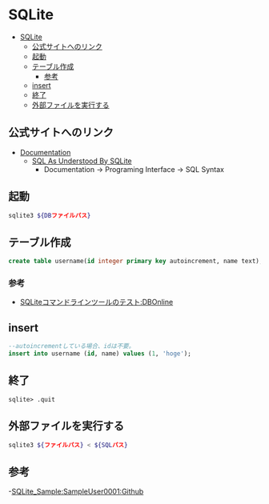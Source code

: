 # SQLite

- [SQLite](#sqlite)
  - [公式サイトへのリンク](#公式サイトへのリンク)
  - [起動](#起動)
  - [テーブル作成](#テーブル作成)
    - [参考](#参考)
  - [insert](#insert)
  - [終了](#終了)
  - [外部ファイルを実行する](#外部ファイルを実行する)

## 公式サイトへのリンク

- [Documentation](https://www.sqlite.org/docs.html)
    - [SQL As Understood By SQLite](https://www.sqlite.org/lang.html)
        - Documentation -> Programing Interface -> SQL Syntax

## 起動

``` bash
sqlite3 ${DBファイルパス}
```

## テーブル作成

``` sql
create table username(id integer primary key autoincrement, name text);
```

### 参考

- [SQLiteコマンドラインツールのテスト:DBOnline](https://www.dbonline.jp/sqlite/install/index2.html)

## insert

``` sql
--autoincrementしている場合、idは不要。
insert into username (id, name) values (1, 'hoge');
```

## 終了

``` sqlite
sqlite> .quit
```

## 外部ファイルを実行する

``` bash
sqlite3 ${ファイルパス} < ${SQLパス}
```

## 参考

-[SQLite_Sample:SampleUser0001:Github](https://sampleuser0001.github.io/SQLite_Sample/)